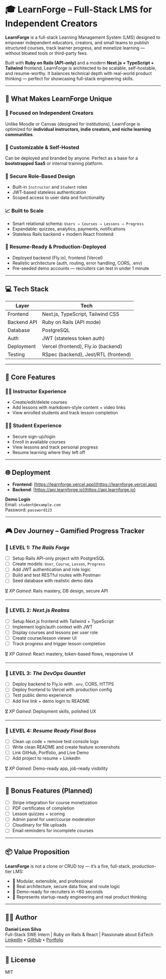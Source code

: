 # 🎓 LearnForge – Full-Stack LMS for Independent Creators

**LearnForge** is a full-stack Learning Management System (LMS) designed to empower independent educators, creators, and small teams to publish structured courses, track learner progress, and monetize learning — without bloated tools or third-party fees.

Built with **Ruby on Rails (API-only)** and a modern **Next.js + TypeScript + Tailwind** frontend, LearnForge is architected to be scalable, self-hostable, and resume-worthy. It balances technical depth with real-world product thinking — perfect for showcasing full-stack engineering skills.

---

## 🚀 What Makes LearnForge Unique

### 🧠 Focused on Independent Creators
Unlike Moodle or Canvas (designed for institutions), LearnForge is optimized for **individual instructors, indie creators, and niche learning communities**.

### 🧱 Customizable & Self-Hosted
Can be deployed and branded by anyone. Perfect as a base for a **bootstrapped SaaS** or internal training platform.

### 🔐 Secure Role-Based Design
- Built-in `Instructor` and `Student` roles
- JWT-based stateless authentication
- Scoped access to user data and functionality

### 📈 Built to Scale
- Smart relational schema: `Users → Courses → Lessons → Progress`
- Expandable: quizzes, analytics, payments, notifications
- Stateless Rails backend + modern React frontend

### 💼 Resume-Ready & Production-Deployed
- Deployed backend (Fly.io), frontend (Vercel)
- Realistic architecture (auth, routing, error handling, CORS, .env)
- Pre-seeded demo accounts — recruiters can test in under 1 minute

---

## 💻 Tech Stack

| Layer        | Tech                                      |
|--------------|-------------------------------------------|
| Frontend     | Next.js, TypeScript, Tailwind CSS         |
| Backend API  | Ruby on Rails (API mode)                  |
| Database     | PostgreSQL                                |
| Auth         | JWT (stateless token auth)                |
| Deployment   | Vercel (frontend), Fly.io (backend)       |
| Testing      | RSpec (backend), Jest/RTL (frontend)      |

---

## 🎯 Core Features

### 👩‍🏫 Instructor Experience
- Create/edit/delete courses
- Add lessons with markdown-style content + video links
- View enrolled students and track lesson completion

### 👨‍🎓 Student Experience
- Secure sign-up/login
- Enroll in available courses
- View lessons and track personal progress
- Resume learning where they left off

---

## 🌐 Deployment

- **Frontend**: [https://learnforge.vercel.app](https://learnforge.vercel.app)
- **Backend**: [https://api.learnforge.io](https://api.learnforge.io)

**Demo Login**  
Email: `student@example.com`  
Password: `password123`

---

## 🎮 Dev Journey – Gamified Progress Tracker

### 🧭 LEVEL 1: *The Rails Forge*
- [ ] Setup Rails API-only project with PostgreSQL
- [ ] Create models: `User`, `Course`, `Lesson`, `Progress`
- [ ] Add JWT authentication and role logic
- [ ] Build and test RESTful routes with Postman
- [ ] Seed database with realistic demo data

🎖️ *XP Gained*: Rails mastery, DB design, secure API

---

### 🧭 LEVEL 2: *Next.js Realms*
- [ ] Setup Next.js frontend with Tailwind + TypeScript
- [ ] Implement login/auth context with JWT
- [ ] Display courses and lessons per user role
- [ ] Create course/lesson viewer UI
- [ ] Track progress and trigger lesson completion

🎖️ *XP Gained*: React mastery, token-based flows, responsive UI

---

### 🧭 LEVEL 3: *The DevOps Gauntlet*
- [ ] Deploy backend to Fly.io with `.env`, CORS, HTTPS
- [ ] Deploy frontend to Vercel with production config
- [ ] Test public demo experience
- [ ] Add live link + demo login to README

🎖️ *XP Gained*: Deployment skills, polished UX

---

### 🧭 LEVEL 4: *Resume Ready Final Boss*
- [ ] Clean up code + remove test console logs
- [ ] Write clean README and create feature screenshots
- [ ] Link GitHub, Portfolio, and Live Demo
- [ ] Add project to resume + LinkedIn

🎖️ *XP Gained*: Demo-ready app, job-ready visibility

---

## 🧠 Bonus Features (Planned)

- [ ] Stripe integration for course monetization
- [ ] PDF certificates of completion
- [ ] Lesson quizzes + scoring
- [ ] Admin panel for user/course moderation
- [ ] Cloudinary for file uploads
- [ ] Email reminders for incomplete courses

---

## 📦 Value Proposition

**LearnForge** is not a clone or CRUD toy — it’s a fire, full-stack, production-tier LMS:

- 🧩 Modular, extensible, and professional
- 🧠 Real architecture, secure data flow, and route logic
- 💬 Demo-ready for recruiters in <60 seconds
- 🎯 Represents startup-ready engineering and real product thinking

---

## 🧑‍💻 Author

**Daniel Leon Silva**  
Full-Stack SWE Intern | Ruby on Rails & React | Passionate about EdTech  
[LinkedIn](#) • [GitHub](#) • [Portfolio](#)

---

## 📄 License

MIT
